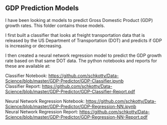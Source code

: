 ## GDP Prediction Models

I have been looking at models to predict Gross Domestic Product (GDP) growth rates.  This folder contains those models.

I first built a classifier that looks at freight transportation data that is released by the US Department of Transportation (DOT) and predicts if GDP is increasing or decreasing.

I then created a neural network regression model to predict the GDP growth rate based on that same DOT data. The python notebooks and reports for these are available at:

Classifier Notebook: https://github.com/schkotty/Data-Science/blob/master/GDP-Predictor/GDP-Classifier.ipynb<br/>
Classifier Report: https://github.com/schkotty/Data-Science/blob/master/GDP-Predictor/GDP-Classifier-Report.pdf

Neural Network Regression Notebook: https://github.com/schkotty/Data-Science/blob/master/GDP-Predictor/GDP-Regression-NN.ipynb<br/>
Neural Network Regression Report: https://github.com/schkotty/Data-Science/blob/master/GDP-Predictor/GDP-Regression-NN-Report.pdf
